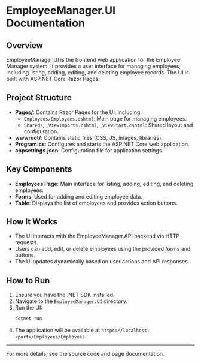 # EmployeeManager.UI Documentation

## Overview
EmployeeManager.UI is the frontend web application for the Employee Manager system. It provides a user interface for managing employees, including listing, adding, editing, and deleting employee records. The UI is built with ASP.NET Core Razor Pages.

## Project Structure
- **Pages/**: Contains Razor Pages for the UI, including:
  - `Employees/Employees.cshtml`: Main page for managing employees.
  - `Shared/`, `_ViewImports.cshtml`, `_ViewStart.cshtml`: Shared layout and configuration.
- **wwwroot/**: Contains static files (CSS, JS, images, libraries).
- **Program.cs**: Configures and starts the ASP.NET Core web application.
- **appsettings.json**: Configuration file for application settings.

## Key Components
- **Employees Page**: Main interface for listing, adding, editing, and deleting employees.
- **Forms**: Used for adding and editing employee data.
- **Table**: Displays the list of employees and provides action buttons.

## How It Works
- The UI interacts with the EmployeeManager.API backend via HTTP requests.
- Users can add, edit, or delete employees using the provided forms and buttons.
- The UI updates dynamically based on user actions and API responses.

## How to Run
1. Ensure you have the .NET SDK installed.
2. Navigate to the `EmployeeManager.UI` directory.
3. Run the UI:
   ```sh
   dotnet run
   ```
4. The application will be available at `https://localhost:<port>/Employees/Employees`.

---
For more details, see the source code and page documentation. 